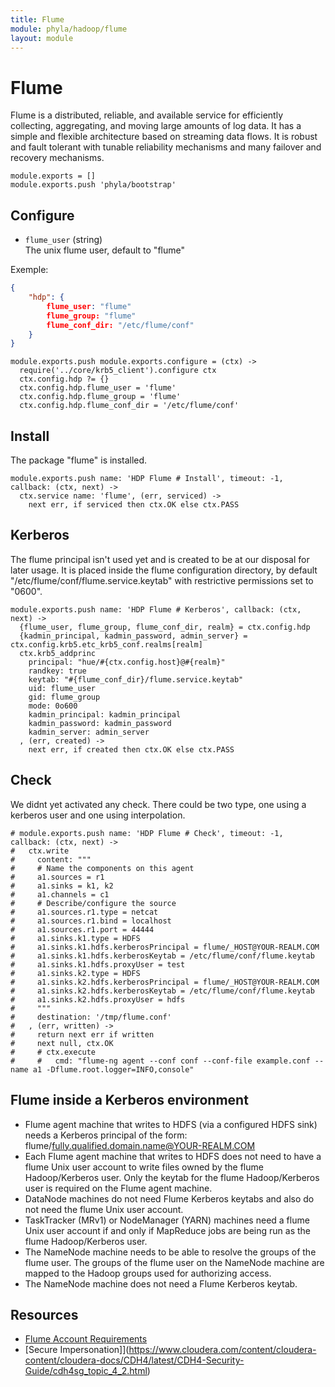 ```yaml
---
title: Flume
module: phyla/hadoop/flume
layout: module
---
```


# Flume

Flume is a distributed, reliable, and available service for efficiently collecting, 
aggregating, and moving large amounts of log data. It has a simple and flexible 
architecture based on streaming data flows. It is robust and fault tolerant with 
tunable reliability mechanisms and many failover and recovery mechanisms.

    module.exports = []
    module.exports.push 'phyla/bootstrap'

## Configure

*   `flume_user` (string)   
    The unix flume user, default to "flume"   

Exemple:

```json
{
    "hdp": {
        flume_user: "flume"
        flume_group: "flume"
        flume_conf_dir: "/etc/flume/conf"
    }
}
```

    module.exports.push module.exports.configure = (ctx) ->
      require('../core/krb5_client').configure ctx
      ctx.config.hdp ?= {}
      ctx.config.hdp.flume_user = 'flume'
      ctx.config.hdp.flume_group = 'flume'
      ctx.config.hdp.flume_conf_dir = '/etc/flume/conf'

## Install

The package "flume" is installed.

    module.exports.push name: 'HDP Flume # Install', timeout: -1, callback: (ctx, next) ->
      ctx.service name: 'flume', (err, serviced) ->
        next err, if serviced then ctx.OK else ctx.PASS

## Kerberos

The flume principal isn't used yet and is created to be at our disposal for later 
usage. It is placed inside the flume configuration directory, by default 
"/etc/flume/conf/flume.service.keytab" with restrictive permissions set to "0600".

    module.exports.push name: 'HDP Flume # Kerberos', callback: (ctx, next) ->
      {flume_user, flume_group, flume_conf_dir, realm} = ctx.config.hdp
      {kadmin_principal, kadmin_password, admin_server} = ctx.config.krb5.etc_krb5_conf.realms[realm]
      ctx.krb5_addprinc 
        principal: "hue/#{ctx.config.host}@#{realm}"
        randkey: true
        keytab: "#{flume_conf_dir}/flume.service.keytab"
        uid: flume_user
        gid: flume_group
        mode: 0o600
        kadmin_principal: kadmin_principal
        kadmin_password: kadmin_password
        kadmin_server: admin_server
      , (err, created) ->
        next err, if created then ctx.OK else ctx.PASS

## Check

We didnt yet activated any check. There could be two type, one using a kerberos user and one using interpolation.

    # module.exports.push name: 'HDP Flume # Check', timeout: -1, callback: (ctx, next) ->
    #   ctx.write
    #     content: """
    #     # Name the components on this agent
    #     a1.sources = r1
    #     a1.sinks = k1, k2
    #     a1.channels = c1
    #     # Describe/configure the source
    #     a1.sources.r1.type = netcat
    #     a1.sources.r1.bind = localhost
    #     a1.sources.r1.port = 44444
    #     a1.sinks.k1.type = HDFS
    #     a1.sinks.k1.hdfs.kerberosPrincipal = flume/_HOST@YOUR-REALM.COM
    #     a1.sinks.k1.hdfs.kerberosKeytab = /etc/flume/conf/flume.keytab
    #     a1.sinks.k1.hdfs.proxyUser = test
    #     a1.sinks.k2.type = HDFS
    #     a1.sinks.k2.hdfs.kerberosPrincipal = flume/_HOST@YOUR-REALM.COM
    #     a1.sinks.k2.hdfs.kerberosKeytab = /etc/flume/conf/flume.keytab
    #     a1.sinks.k2.hdfs.proxyUser = hdfs
    #     """
    #     destination: '/tmp/flume.conf'
    #   , (err, written) ->
    #     return next err if written
    #     next null, ctx.OK
    #     # ctx.execute
    #     #   cmd: "flume-ng agent --conf conf --conf-file example.conf --name a1 -Dflume.root.logger=INFO,console"


## Flume inside a Kerberos environment


*   Flume agent machine that writes to HDFS (via a configured HDFS sink) 
    needs a Kerberos principal of the form: 
    flume/fully.qualified.domain.name@YOUR-REALM.COM
*   Each Flume agent machine that writes to HDFS does not need to 
    have a flume Unix user account to write files owned by the flume 
    Hadoop/Kerberos user. Only the keytab for the flume Hadoop/Kerberos 
    user is required on the Flume agent machine.   
*   DataNode machines do not need Flume Kerberos keytabs and also do 
    not need the flume Unix user account.   
*   TaskTracker (MRv1) or NodeManager (YARN) machines need a flume Unix 
    user account if and only if MapReduce jobs are being run as the 
    flume Hadoop/Kerberos user.   
*   The NameNode machine needs to be able to resolve the groups of the 
    flume user. The groups of the flume user on the NameNode machine 
    are mapped to the Hadoop groups used for authorizing access.   
*   The NameNode machine does not need a Flume Kerberos keytab.   

## Resources

*   [Flume Account Requirements](https://www.cloudera.com/content/cloudera-content/cloudera-docs/CDH4/latest/CDH4-Security-Guide/cdh4sg_topic_4_3.html)
*   [Secure Impersonation]](https://www.cloudera.com/content/cloudera-content/cloudera-docs/CDH4/latest/CDH4-Security-Guide/cdh4sg_topic_4_2.html)













